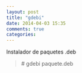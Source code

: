 ```yaml
---
layout: post
title: "gdebi"
date: 2014-04-03 15:35
comments: true
categories: 
---
```

Instalador de paquetes .deb

>\# gdebi paquete.deb

